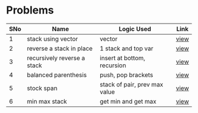 # Problems

SNo | Name | Logic Used | Link |
----|------|------------|------|
1 | stack using vector | vector | [view](vector_implementation.cpp)
2 | reverse a stack in place | 1 stack and top var | [view](reverse_stack.cpp)
3 | recursively reverse a stack | insert at bottom, recursion | [view](recursive_reverse.cpp)
4 | balanced parenthesis | push, pop brackets | [view](balanced_parenthesis.cpp)
5 | stock span | stack of pair, prev max value | [view](stock_span.cpp)
6 | min max stack | get min and get max | [view](min_max_stack.cpp) 
